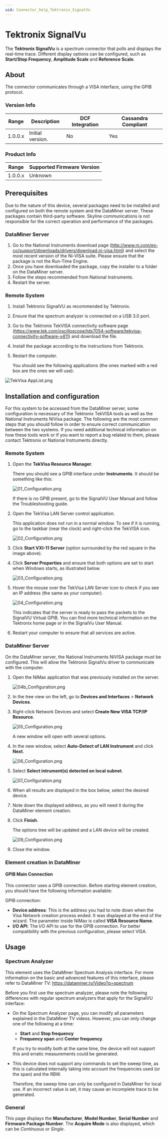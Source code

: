 ```yaml
---
uid: Connector_help_Tektronix_SignalVu
---
```


# Tektronix SignalVu

The **Tektronix SignalVu** is a spectrum connector that polls and displays the real-time trace. Different display options can be configured, such as **Start/Stop Frequency**, **Amplitude Scale** and **Reference Scale**.

## About

The connector communicates through a VISA interface, using the GPIB protocol.

### Version Info

| **Range** | **Description**  | **DCF Integration** | **Cassandra Compliant** |
|------------------|------------------|---------------------|-------------------------|
| 1.0.0.x          | Initial version. | No                  | Yes                     |

### Product Info

| Range | Supported Firmware Version |
|------------------|-----------------------------|
| 1.0.0.x          | Unknown                     |

## Prerequisites

Due to the nature of this device, several packages need to be installed and configured on both the remote system and the DataMiner server. These packages contain third-party software. Skyline communications is not responsible for the correct operation and performance of the packages.

### DataMiner Server

1. Go to the National Instruments download page (<http://www.ni.com/es-co/support/downloads/drivers/download.ni-visa.html>) and select the most recent version of the Ni-VISA suite. Please ensure that the package is not the Run-Time Engine.
2. Once you have downloaded the package, copy the installer to a folder on the DataMiner server.
3. Follow the steps recommended from National Instruments.
4. Restart the server.

### Remote System

1. Install Tektronix SignalVU as recommended by Tektronix.
2. Ensure that the spectrum analyzer is connected on a USB 3.0 port.
3. Go to the Tektronix TekVISA connectivity software page (<https://www.tek.com/oscilloscope/tds7054-software/tekvisa-connectivity-software-v411>) and download the file.
4. Install the package according to the instructions from Tektronix.
5. Restart the computer.

   You should see the following applications (the ones marked with a red box are the ones we will use):

  ![TekVisa AppList.png](~/connector/images/Tektronix_SignalVu_TekVisa_AppList.png)

## Installation and configuration

For this system to be accessed from the DataMiner server, some configuration is necessary of the Tektronix TekVISA tools as well as the National Instruments NiVisa package. The following are the most common steps that you should follow in order to ensure correct communication between the two systems. If you need additional technical information on how these tools work or if you want to report a bug related to them, please contact Tektronix or National Instruments directly.

### Remote System

1. Open the **TekVisa Resource Manager**.

   There you should see a GPIB interface under **Instruments**. It should be something like this:

   ![01_Configuration.png](~/connector/images/Tektronix_SignalVu_01_Configuration.png)

   If there is no GPIB present, go to the SignalVU User Manual and follow the Troubleshooting guide.

1. Open the TekVisa LAN Server control application.

   This application does not run in a normal window. To see if it is running, go to the taskbar (near the clock) and right-click the TekVISA icon.

   ![02_Configuration.png](~/connector/images/Tektronix_SignalVu_02_Configuration.png)

1. Click **Start VXI-11 Server** (option surrounded by the red square in the image above).

1. Click **Server Properties** and ensure that both options are set to start when Windows starts, as illustrated below.

   ![03_Configuration.png](~/connector/images/Tektronix_SignalVu_03_Configuration.png)

1. Hover the mouse over the TekVisa LAN Server icon to check if you see an IP address (the same as your computer).

   ![04_Configuration.png](~/connector/images/Tektronix_SignalVu_04_Configuration.png)

   This indicates that the server is ready to pass the packets to the SignalVU Virtual GPIB. You can find more technical information on the Tektronix home page or in the SignalVu User Manual.

1. Restart your computer to ensure that all services are active.

### DataMiner Server

On the DataMiner server, the National Instruments NiVISA package must be configured. This will allow the Tektronix SignalVu driver to communicate with the computer.

1. Open the NiMax application that was previously installed on the server.

   ![04b_Configuration.png](~/connector/images/Tektronix_SignalVu_04b_Configuration.png)

1. In the tree view on the left, go to **Devices and Interfaces** \> **Network Devices**.

1. Right-click Network Devices and select **Create New VISA TCP/IP Resource**.

   ![05_Configuration.png](~/connector/images/Tektronix_SignalVu_05_Configuration.png)

   A new window will open with several options.

1. In the new window, select **Auto-Detect of LAN Instrument** and click **Next**.

   ![06_Configuration.png](~/connector/images/Tektronix_SignalVu_06_Configuration.png)

1. Select **Select intrument(s) detected on local subnet**.

   ![07_Configuration.png](~/connector/images/Tektronix_SignalVu_07_Configuration.png)

1. When all results are displayed in the box below, select the desired device.

1. Note down the displayed address, as you will need it during the DataMiner element creation.

1. Click **Finish**.

   The options tree will be updated and a LAN device will be created.

   ![09_Configuration.png](~/connector/images/Tektronix_SignalVu_09_Configuration.png)

1. Close the window.

### Element creation in DataMiner

#### GPIB Main Connection

This connector uses a GPIB connection. Before starting element creation, you should have the following information available:

GPIB connection:

- **Device address**: This is the address you had to note down when the Visa Network creation process ended. It was displayed at the end of the wizard. The parameter inside NiMax is called **VISA Resource Name**.
- **I/O API**: The I/O API to use for the GPIB connection. For better compatibility with the previous configuration, please select VISA.

## Usage

### Spectrum Analyzer

This element uses the DataMiner Spectrum Analysis interface. For more information on the basic and advanced features of this interface, please refer to DataMiner TV: <https://dataminer.tv/Video?q=spectrum>

Before you first use the spectrum analyzer, please note the following differences with regular spectrum analyzers that apply for the SignalVU interface:

- On the Spectrum Analyzer page, you can modify all parameters explained in the DataMiner TV videos. However, you can only change one of the following at a time:

  - **Start** and **Stop frequency**
  - **Frequency span** and **Center frequency**.

  If you try to modify both at the same time, the device will not support this and erratic measurements could be generated.

- This device does not support any commands to set the sweep time, as this is calculated internally taking into account the frequencies used (or the span) and the RBW.

  Therefore, the sweep time can only be configured in DataMiner for local use. If an incorrect value is set, it may cause an incomplete trace to be generated.

### General

This page displays the **Manufacturer**, **Model Number**, **Serial Number** and **Firmware Package Number**. The **Acquire Mode** is also displayed, which can be *Continuous* or *Single*.
